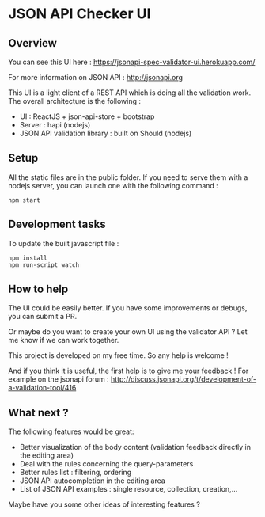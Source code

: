 JSON API Checker UI
=============================================

## Overview

You can see this UI here : https://jsonapi-spec-validator-ui.herokuapp.com/

For more information on JSON API : http://jsonapi.org

This UI is a light client of a REST API which is doing all the validation work.
The overall architecture is the following :
* UI : ReactJS + json-api-store + bootstrap
* Server : hapi (nodejs)
* JSON API validation library : built on Should (nodejs)

## Setup

All the static files are in the public folder. 
If you need to serve them with a nodejs server, you can launch one with the following command :
```
npm start
```

## Development tasks

To update the built javascript file :
```
npm install
npm run-script watch
```

## How to help

The UI could be easily better.
If you have some improvements or debugs, you can submit a PR.

Or maybe do you want to create your own UI using the validator API ?
Let me know if we can work together.

This project is developed on my free time. So any help is welcome !

And if you think it is useful, the first help is to give me your feedback !
For example on the jsonapi forum : http://discuss.jsonapi.org/t/development-of-a-validation-tool/416

## What next ?

The following features would be great:
* Better visualization of the body content (validation feedback directly in the editing area)
* Deal with the rules concerning the query-parameters
* Better rules list : filtering, ordering
* JSON API autocompletion in the editing area
* List of JSON API examples : single resource, collection, creation,...

Maybe have you some other ideas of interesting features ?
